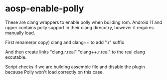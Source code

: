# aosp-enable-polly
These are clang wrappers to enable polly when building rom.
Android 11 and upper contains polly support in their clang direcotry, however it requires manually load.

First rename(or copy) clang and clang++ to add ".r" suffix

And then create links "clang.r.real" "clang++.r.real" to the real clang excutable.

Script checks if we are building assemble file and disable the plugin because Polly won't load correctly on this case. 

